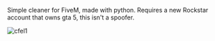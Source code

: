 Simple cleaner for FiveM, made with python.
Requires a new Rockstar account that owns gta 5, this isn't a spoofer.



![cfel1](https://github.com/Xreincfel/Cfel-Cleaner/assets/137944691/33c85161-6a10-45a8-a76c-31c7bd848941)

